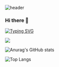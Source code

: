 ![header](https://capsule-render.vercel.app/api?type=wave&color=auto&height=300&section=header&text=capsule%20render&fontSize=90)
### Hi there 👋
[![Typing SVG](https://readme-typing-svg.demolab.com/?lines=First+line+of+text;Second+line+of+text)](https://git.io/typing-svg)

<a><img src="https://img.shields.io/badge/csharp-512BD4?style=flat-square&logo=csharp&logoColor=white"/></a>

![Anurag's GitHub stats](https://github-readme-stats.vercel.app/api?username=missharvest&show_icons=true&theme=radical)

![Top Langs](https://github-readme-stats.vercel.app/api/top-langs/?username=missharvest&layout=compact)

<!--
**MissHarvest/MissHarvest** is a ✨ _special_ ✨ repository because its `README.md` (this file) appears on your GitHub profile.

Here are some ideas to get you started:

- 🔭 I’m currently working on ...
- 🌱 I’m currently learning ...
- 👯 I’m looking to collaborate on ...
- 🤔 I’m looking for help with ...
- 💬 Ask me about ...
- 📫 How to reach me: ...
- 😄 Pronouns: ...
- ⚡ Fun fact: ...
-->
